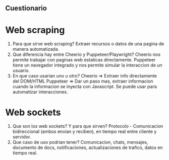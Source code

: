 ## Cuestionario

# Web scraping

1. Para que sirve web scraping? 
Extraer recursos o datos de una pagina de manera automatizada.
2. Que diferencia hay entre Cheerio y Puppeteer/Playwright?
Cheerio nos permite trabajar con paginas web estaticas directamente. Puppeteer tiene un navegador integrado y nos permite simular la interaccion de un usuario.
3. En que caso usarian uno u otro?
Cheerio => Extraer info directamente del DOM/HTML
Puppeteer => Dar un paso mas, extraer informacion cuando la informacion se inyecta con Javascript. Se puede usar para automatizar interacciones.

# Web sockets

1. Que son los web sockets? Y para que sirven?
Protocolo - Comunicacion bidireccional (ambos envian y reciben), en tiempo real entre cliente y servidor. 
2. Que caso de uso podrian tener?
Comunicacion, chats, mensajes, documento de docs, notificaciones, actualizaciones de trafico, datos en tiempo real.
